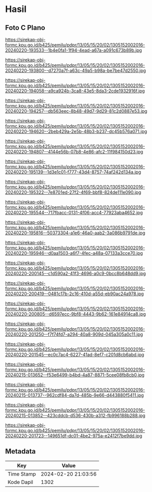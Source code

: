 # Hasil

## Foto C Plano

https://sirekap-obj-formc.kpu.go.id/b425/pemilu/pdpr/13/05/15/20/02/1305152002016-20240220-193533--1b4e0fa1-1f94-4ead-a67a-a091c673b89b.jpg

https://sirekap-obj-formc.kpu.go.id/b425/pemilu/pdpr/13/05/15/20/02/1305152002016-20240220-193800--d7270a7f-a63c-49a5-b98a-be7be47d2550.jpg

https://sirekap-obj-formc.kpu.go.id/b425/pemilu/pdpr/13/05/15/20/02/1305152002016-20240220-194058--a9ca924b-3ca8-43e5-8da3-2cde1932916f.jpg

https://sirekap-obj-formc.kpu.go.id/b425/pemilu/pdpr/13/05/15/20/02/1305152002016-20240220-194257--db563eec-8b48-49d7-9d29-81c2d0887e53.jpg

https://sirekap-obj-formc.kpu.go.id/b425/pemilu/pdpr/13/05/15/20/02/1305152002016-20240220-194620--2beb429a-2e5b-48b3-b237-dc45b576a071.jpg

https://sirekap-obj-formc.kpu.go.id/b425/pemilu/pdpr/13/05/15/20/02/1305152002016-20240220-194807--4144e56b-07b8-4e86-afc2-11f984150d23.jpg

https://sirekap-obj-formc.kpu.go.id/b425/pemilu/pdpr/13/05/15/20/02/1305152002016-20240220-195139--1d3e1c01-f777-43d4-8757-74af242d134a.jpg

https://sirekap-obj-formc.kpu.go.id/b425/pemilu/pdpr/13/05/15/20/02/1305152002016-20240220-195322--7e8701ed-27f2-4f69-bbf8-824de111e090.jpg

https://sirekap-obj-formc.kpu.go.id/b425/pemilu/pdpr/13/05/15/20/02/1305152002016-20240220-195544--717fbacc-0131-4f06-acc4-77923aba4652.jpg

https://sirekap-obj-formc.kpu.go.id/b425/pemilu/pdpr/13/05/15/20/02/1305152002016-20240220-195816--50373304-a1e6-46a0-aab2-3a086b9791de.jpg

https://sirekap-obj-formc.kpu.go.id/b425/pemilu/pdpr/13/05/15/20/02/1305152002016-20240220-195946--d0aa1503-a6f7-4fec-a48a-07133a3cce70.jpg

https://sirekap-obj-formc.kpu.go.id/b425/pemilu/pdpr/13/05/15/20/02/1305152002016-20240220-200145--c1d590a2-41f3-4696-a0c9-0bcc8b648dd9.jpg

https://sirekap-obj-formc.kpu.go.id/b425/pemilu/pdpr/13/05/15/20/02/1305152002016-20240220-200419--0481c17b-2c16-410d-a55d-eb90ac24a978.jpg

https://sirekap-obj-formc.kpu.go.id/b425/pemilu/pdpr/13/05/15/20/02/1305152002016-20240220-200805--d6597ecc-9bf8-4443-9b62-161e84914ca8.jpg

https://sirekap-obj-formc.kpu.go.id/b425/pemilu/pdpr/13/05/15/20/02/1305152002016-20240220-201250--f7f74fd7-a294-40a8-909d-045a305a0c11.jpg

https://sirekap-obj-formc.kpu.go.id/b425/pemilu/pdpr/13/05/15/20/02/1305152002016-20240220-201545--ec0c7ac4-6227-41ad-8ef7-c201d8cb6abd.jpg

https://sirekap-obj-formc.kpu.go.id/b425/pemilu/pdpr/13/05/15/20/02/1305152002016-20240215-013652--f53e6499-b4bd-4a87-8871-5cee08fb8cb0.jpg

https://sirekap-obj-formc.kpu.go.id/b425/pemilu/pdpr/13/05/15/20/02/1305152002016-20240215-013737--962cdf84-da7d-485b-9e66-d443880f5411.jpg

https://sirekap-obj-formc.kpu.go.id/b425/pemilu/pdpr/13/05/15/20/02/1305152002016-20240215-013852--423cddcb-d536-430b-a312-fb996188b288.jpg

https://sirekap-obj-formc.kpu.go.id/b425/pemilu/pdpr/13/05/15/20/02/1305152002016-20240220-201723--149651df-dc01-4be2-975a-e2412f7be9dd.jpg


## Metadata

| Key        | Value               |
| ---------- | ------------------- |
| Time Stamp | 2024-02-20 21:03:56 |
| Kode Dapil | 1302                |




